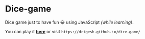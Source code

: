# Dice-game

Dice game just to have fun 😀 using JavaScript _(while learning)_.

You can play it **[here](https://drigesh.github.io/dice-game/)** or visit ``` https://drigesh.github.io/dice-game/ ```
